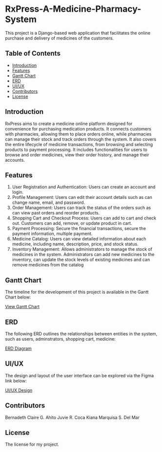 # RxPress-A-Medicine-Pharmacy-System
This project is a Django-based web application that facilitates the online purchase and delivery of medicines of the customers.

## Table of Contents
- [Introduction](#introduction)
- [Features](#features)
- [Gantt Chart](#gantt-chart)
- [ERD](#erd)
- [UI/UX](#uiux)
- [Contributors](#contributors)
- [License](#license)

## Introduction
RxPress aims to create a medicine online platform designed for convenience for purchasing medication products. It connects customers with pharmacies, allowing them to place orders online, while pharmacies can manage their stock and track orders through the system. It also covers the entire lifecycle of medicine transactions, from browsing and selecting products to payment processing. It includes functionalities for users to browse and order medicines, view their order history, and manage their accounts.

## Features
1. User Registration and Authentication: Users can create an account and login.
2. Profile Management: Users can edit their account details such as can change name, email, and password.
3. Order Management: Users can track the status of the orders such as can view past orders and reorder products.
4. Shopping Cart and Checkout Process: Users can add to cart and check out. Customers can add, remove, or update product in cart.
5. Payment Processing: Secure the financial transactions, secure the payment information, multiple payment.
6. Medicine Catalog: Users can view detailed information about each medicine, including name, description, price, and stock status.
7. Inventory Management: Allows administrators to manage the stock of medicines in the system. Administrators can add new medicines to the inventory, can update the stock levels of existing medicines and can remove medicines from the catalog

## Gantt Chart
The timeline for the development of this project is available in the Gantt Chart below:

[View Gantt Chart](https://yourlinktoganttchart.com)

## ERD
The following ERD outlines the relationships between entities in the system, such as users, adminstrators, shopping cart, medicine:

[ERD Diagram](https://drive.google.com/file/d/15EeDtZ7D4PGuASBMvxIvKe2dKOj4FEAc/view?usp=sharing)

## UI/UX
The design and layout of the user interface can be explored via the Figma link below:

[UI/UX Design](https://www.figma.com/design/hclbwOZiAfHJtQUMpU0ufz/CSIT284---UI%2FUX?node-id=0-1&t=obRXPnsg7D4mSdYi-1)

## Contributors
Bernadeth Claire G. Ahito
Juvie R. Coca
Kiana Marquisa S. Del Mar

## License
The license for my project.
